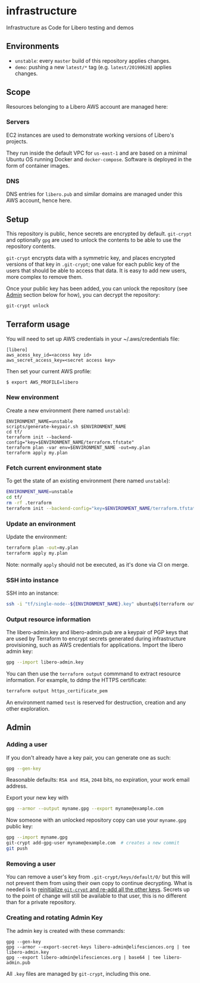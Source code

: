 # infrastructure
Infrastructure as Code for Libero testing and demos

## Environments

- `unstable`: every `master` build of this repository applies changes.
- `demo`: pushing a new `latest/*` tag (e.g. `latest/20190628`) applies changes.

## Scope

Resources belonging to a Libero AWS account are managed here:

### Servers

EC2 instances are used to demonstrate working versions of Libero's projects.

They run inside the default VPC for `us-east-1` and are based on a minimal Ubuntu OS running Docker and `docker-compose`. Software is deployed in the form of container images.

### DNS

DNS entries for `libero.pub` and similar domains are managed under this AWS account, hence here.

## Setup

This repository is public, hence secrets are encrypted by default. `git-crypt` and optionally `gpg` are used to unlock the contents to be able to use the repository contents.

`git-crypt` encrypts data with a symmetric key, and places encrypted versions of that key in `.git-crypt`; one value for each public key of the users that should be able to access that data. It is easy to add new users, more complex to remove them.

Once your public key has been added, you can unlock the repository (see [Admin](#admin) section below for how), you can decrypt the repository:

```bash
git-crypt unlock
```

## Terraform usage

You will need to set up AWS credentials in your ~/.aws/credentials file:

```
[libero]
aws_acess_key_id=<access key id>
aws_secret_access_key=<secret access key>
```

Then set your current AWS profile:
```bash
$ export AWS_PROFILE=libero
```

### New environment
Create a new environment (here named `unstable`):

```
ENVIRONMENT_NAME=unstable
scripts/generate-keypair.sh $ENVIRONMENT_NAME
cd tf/
terraform init --backend-config="key=$ENVIRONMENT_NAME/terraform.tfstate"
terraform plan -var env=$ENVIRONMENT_NAME -out=my.plan
terraform apply my.plan
```

### Fetch current environment state
To get the state of an existing environment (here named `unstable`):

```bash
ENVIRONMENT_NAME=unstable
cd tf/
rm -rf .terraform
terraform init --backend-config="key=$ENVIRONMENT_NAME/terraform.tfstate"
```

### Update an environment

Update the environment:

```bash
terraform plan -out=my.plan
terraform apply my.plan
```

Note: normally `apply` should not be executed, as it's done via CI on merge.

### SSH into instance
SSH into an instance:

```bash
ssh -i "tf/single-node--${ENVIRONMENT_NAME}.key" ubuntu@$(terraform output single_node_ip)
```

### Output resource information

The libero-admin.key and libero-admin.pub are a keypair of PGP keys that are used by Terraform to encrypt secrets generated during infrastructure provisioning, such as AWS credentials for applications. Import the libero admin key:

```bash
gpg --import libero-admin.key
```

You can then use the `terraform output` commmand to extract resource information. For example, to ddmp the HTTPS certificate:

```bash
terraform output https_certificate_pem
```

An environment named `test` is reserved for destruction, creation and any other exploration.

## Admin

### Adding a user

If you don't already have a key pair, you can generate one as such:

```bash
gpg --gen-key
```

Reasonable defaults: `RSA and RSA`, `2048` bits, no expiration, your work email address.

Export your new key with

```bash
gpg --armor --output myname.gpg --export myname@example.com
```

Now someone with an unlocked repository copy can use your `myname.gpg` public key:

```bash
gpg --import myname.gpg
git-crypt add-gpg-user myname@example.com  # creates a new commit
git push
```

### Removing a user

You can remove a user's key from `.git-crypt/keys/default/0/` but this will not prevent them from using their own copy to continue decrypting. What is needed is to [reinitialize `git-crypt` and re-add all the other keys](https://gist.github.com/developerinlondon/6a853fe175178d4aacb0aa55a4cb09a1). Secrets up to the point of change will still be available to that user, this is no different than for a private repository.


### Creating and rotating Admin Key

The admin key is created with these commands:
```
gpg --gen-key
gpg --armor --export-secret-keys libero-admin@elifesciences.org | tee libero-admin.key
gpg --export libero-admin@elifesciences.org | base64 | tee libero-admin.pub
```

All `.key` files are managed by `git-crypt`, including this one.
